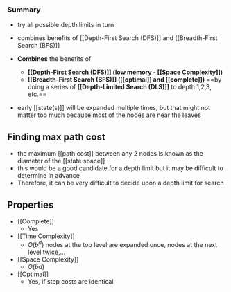 ### Summary
- try all possible depth limits in turn
- combines benefits of [[Depth-First Search (DFS)]] and [[Breadth-First Search (BFS)]]


- **Combines** the benefits of 
	- **[[Depth-First Search (DFS)]] (low memory - [[Space Complexity]])** 
	- **[[Breadth-First Search (BFS)]] ([[optimal]] and [[complete]])** 
	==by doing a series of **[[Depth-Limited Search (DLS)]]** to depth 1,2,3, etc.==
- early [[state(s)]] will be expanded multiple times, but that might not matter too much because most of the nodes are near the leaves
## Finding max path cost
- the maximum [[path cost]] between any 2 nodes is known as the diameter of the [[state space]]
- this would be a good candidate for a depth limit but it may be difficult to determine in advance
- Therefore, it can be very difficult to decide upon a depth limit for search
## Properties
- [[Complete]]
    - Yes
- [[Time Complexity]]
    - $O(b^d)$ nodes at the top level are expanded once, nodes at the next level twice,...
- [[Space Complexity]]
    - $O(bd)$
- [[Optimal]]
    - Yes, if step costs are identical